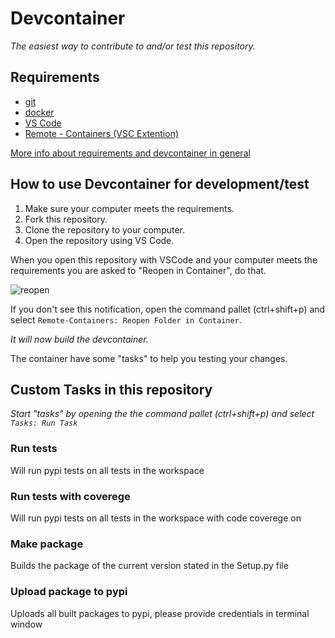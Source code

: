 # Devcontainer

_The easiest way to contribute to and/or test this repository._

## Requirements

- [git](https://git-scm.com/book/en/v2/Getting-Started-Installing-Git)
- [docker](https://docs.docker.com/install/)
- [VS Code](https://code.visualstudio.com/)
- [Remote - Containers (VSC Extention)](https://marketplace.visualstudio.com/items?itemName=ms-vscode-remote.remote-containers)

[More info about requirements and devcontainer in general](https://code.visualstudio.com/docs/remote/containers#_getting-started)

## How to use Devcontainer for development/test

1. Make sure your computer meets the requirements.
1. Fork this repository.
1. Clone the repository to your computer.
1. Open the repository using VS Code.

When you open this repository with VSCode and your computer meets the requirements you are asked to "Reopen in Container", do that.

![reopen](images/reopen.png)

If you don't see this notification, open the command pallet (ctrl+shift+p) and select `Remote-Containers: Reopen Folder in Container`.

_It will now build the devcontainer._

The container have some "tasks" to help you testing your changes.

## Custom Tasks in this repository

_Start "tasks" by opening the the command pallet (ctrl+shift+p) and select `Tasks: Run Task`_


### Run tests

Will run pypi tests on all tests in the workspace

### Run tests with coverege
Will run pypi tests on all tests in the workspace with code coverege on

### Make package

Builds the package of the current version stated in the Setup.py file

### Upload package to pypi

Uploads all built packages to pypi, please provide credentials in terminal window
